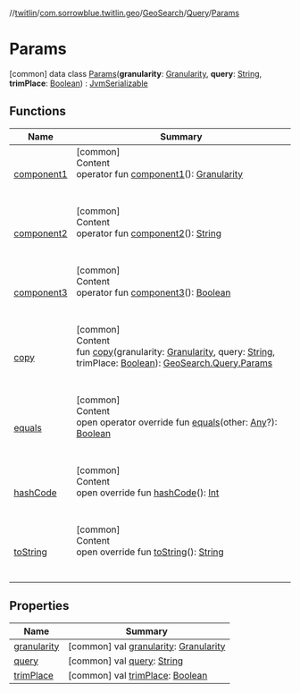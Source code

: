 //[twitlin](../../../../index.md)/[com.sorrowblue.twitlin.geo](../../../index.md)/[GeoSearch](../../index.md)/[Query](../index.md)/[Params](index.md)



# Params  
 [common] data class [Params](index.md)(**granularity**: [Granularity](../../../../com.sorrowblue.twitlin.objects/-granularity/index.md), **query**: [String](https://kotlinlang.org/api/latest/jvm/stdlib/kotlin/-string/index.html), **trimPlace**: [Boolean](https://kotlinlang.org/api/latest/jvm/stdlib/kotlin/-boolean/index.html)) : [JvmSerializable](../../../../com.sorrowblue.twitlin.annotation/-jvm-serializable/index.md)   


## Functions  
  
|  Name|  Summary| 
|---|---|
| <a name="com.sorrowblue.twitlin.geo/GeoSearch.Query.Params/component1/#/PointingToDeclaration/"></a>[component1](component1.md)| <a name="com.sorrowblue.twitlin.geo/GeoSearch.Query.Params/component1/#/PointingToDeclaration/"></a>[common]  <br>Content  <br>operator fun [component1](component1.md)(): [Granularity](../../../../com.sorrowblue.twitlin.objects/-granularity/index.md)  <br><br><br>
| <a name="com.sorrowblue.twitlin.geo/GeoSearch.Query.Params/component2/#/PointingToDeclaration/"></a>[component2](component2.md)| <a name="com.sorrowblue.twitlin.geo/GeoSearch.Query.Params/component2/#/PointingToDeclaration/"></a>[common]  <br>Content  <br>operator fun [component2](component2.md)(): [String](https://kotlinlang.org/api/latest/jvm/stdlib/kotlin/-string/index.html)  <br><br><br>
| <a name="com.sorrowblue.twitlin.geo/GeoSearch.Query.Params/component3/#/PointingToDeclaration/"></a>[component3](component3.md)| <a name="com.sorrowblue.twitlin.geo/GeoSearch.Query.Params/component3/#/PointingToDeclaration/"></a>[common]  <br>Content  <br>operator fun [component3](component3.md)(): [Boolean](https://kotlinlang.org/api/latest/jvm/stdlib/kotlin/-boolean/index.html)  <br><br><br>
| <a name="com.sorrowblue.twitlin.geo/GeoSearch.Query.Params/copy/#com.sorrowblue.twitlin.objects.Granularity#kotlin.String#kotlin.Boolean/PointingToDeclaration/"></a>[copy](copy.md)| <a name="com.sorrowblue.twitlin.geo/GeoSearch.Query.Params/copy/#com.sorrowblue.twitlin.objects.Granularity#kotlin.String#kotlin.Boolean/PointingToDeclaration/"></a>[common]  <br>Content  <br>fun [copy](copy.md)(granularity: [Granularity](../../../../com.sorrowblue.twitlin.objects/-granularity/index.md), query: [String](https://kotlinlang.org/api/latest/jvm/stdlib/kotlin/-string/index.html), trimPlace: [Boolean](https://kotlinlang.org/api/latest/jvm/stdlib/kotlin/-boolean/index.html)): [GeoSearch.Query.Params](index.md)  <br><br><br>
| <a name="kotlin/Any/equals/#kotlin.Any?/PointingToDeclaration/"></a>[equals](../../../../com.sorrowblue.twitlin.v2.users/-users-api/-expansion/-companion/index.md#%5Bkotlin%2FAny%2Fequals%2F%23kotlin.Any%3F%2FPointingToDeclaration%2F%5D%2FFunctions%2F1930806739)| <a name="kotlin/Any/equals/#kotlin.Any?/PointingToDeclaration/"></a>[common]  <br>Content  <br>open operator override fun [equals](../../../../com.sorrowblue.twitlin.v2.users/-users-api/-expansion/-companion/index.md#%5Bkotlin%2FAny%2Fequals%2F%23kotlin.Any%3F%2FPointingToDeclaration%2F%5D%2FFunctions%2F1930806739)(other: [Any](https://kotlinlang.org/api/latest/jvm/stdlib/kotlin/-any/index.html)?): [Boolean](https://kotlinlang.org/api/latest/jvm/stdlib/kotlin/-boolean/index.html)  <br><br><br>
| <a name="kotlin/Any/hashCode/#/PointingToDeclaration/"></a>[hashCode](../../../../com.sorrowblue.twitlin.v2.users/-users-api/-expansion/-companion/index.md#%5Bkotlin%2FAny%2FhashCode%2F%23%2FPointingToDeclaration%2F%5D%2FFunctions%2F1930806739)| <a name="kotlin/Any/hashCode/#/PointingToDeclaration/"></a>[common]  <br>Content  <br>open override fun [hashCode](../../../../com.sorrowblue.twitlin.v2.users/-users-api/-expansion/-companion/index.md#%5Bkotlin%2FAny%2FhashCode%2F%23%2FPointingToDeclaration%2F%5D%2FFunctions%2F1930806739)(): [Int](https://kotlinlang.org/api/latest/jvm/stdlib/kotlin/-int/index.html)  <br><br><br>
| <a name="kotlin/Any/toString/#/PointingToDeclaration/"></a>[toString](../../../../com.sorrowblue.twitlin.v2.users/-users-api/-expansion/-companion/index.md#%5Bkotlin%2FAny%2FtoString%2F%23%2FPointingToDeclaration%2F%5D%2FFunctions%2F1930806739)| <a name="kotlin/Any/toString/#/PointingToDeclaration/"></a>[common]  <br>Content  <br>open override fun [toString](../../../../com.sorrowblue.twitlin.v2.users/-users-api/-expansion/-companion/index.md#%5Bkotlin%2FAny%2FtoString%2F%23%2FPointingToDeclaration%2F%5D%2FFunctions%2F1930806739)(): [String](https://kotlinlang.org/api/latest/jvm/stdlib/kotlin/-string/index.html)  <br><br><br>


## Properties  
  
|  Name|  Summary| 
|---|---|
| <a name="com.sorrowblue.twitlin.geo/GeoSearch.Query.Params/granularity/#/PointingToDeclaration/"></a>[granularity](granularity.md)| <a name="com.sorrowblue.twitlin.geo/GeoSearch.Query.Params/granularity/#/PointingToDeclaration/"></a> [common] val [granularity](granularity.md): [Granularity](../../../../com.sorrowblue.twitlin.objects/-granularity/index.md)   <br>
| <a name="com.sorrowblue.twitlin.geo/GeoSearch.Query.Params/query/#/PointingToDeclaration/"></a>[query](query.md)| <a name="com.sorrowblue.twitlin.geo/GeoSearch.Query.Params/query/#/PointingToDeclaration/"></a> [common] val [query](query.md): [String](https://kotlinlang.org/api/latest/jvm/stdlib/kotlin/-string/index.html)   <br>
| <a name="com.sorrowblue.twitlin.geo/GeoSearch.Query.Params/trimPlace/#/PointingToDeclaration/"></a>[trimPlace](trim-place.md)| <a name="com.sorrowblue.twitlin.geo/GeoSearch.Query.Params/trimPlace/#/PointingToDeclaration/"></a> [common] val [trimPlace](trim-place.md): [Boolean](https://kotlinlang.org/api/latest/jvm/stdlib/kotlin/-boolean/index.html)   <br>

